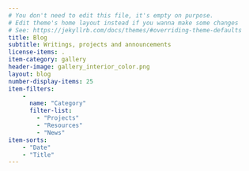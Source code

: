 ```yaml
---
# You don't need to edit this file, it's empty on purpose.
# Edit theme's home layout instead if you wanna make some changes
# See: https://jekyllrb.com/docs/themes/#overriding-theme-defaults
title: Blog
subtitle: Writings, projects and announcements
license-items: .
item-category: gallery
header-image: gallery_interior_color.png
layout: blog
number-display-items: 25
item-filters:
    -
      name: "Category"
      filter-list:
        - "Projects"
        - "Resources"
        - "News"
item-sorts:
    - "Date"
    - "Title"
---
```

